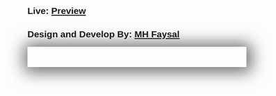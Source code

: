 <link rel="stylesheet" href="https://cdnjs.cloudflare.com/ajax/libs/font-awesome/4.7.0/css/font-awesome.min.css">
<div style="font-family: sans-serif;">
<h2>Live: <a href="">Preview</a></h2>
<h2>Design and Develop By: <a href="#">MH Faysal</a></h2>
<div style="display: flex; gap: 10px; 
            box-shadow: 2px 2px 36px 9px rgba(0, 0, 0, 0.589);
            margin: 0 auto; justify-content: center;">
<h2><a href=""><i class="fa fa-facebook"></i></a></h2>
<h2><a href=""><i class="fa fa-linkedin"></i></a></h2>
    <h2><a href=""><i class="fa fa-github"></i></a></h2>
    <h2><a href=""><i class="fa fa-instagram"></i></a></h2>
    <h2><a href=""><i class="fa fa-twitter"></i></a></h2>
    <h2><a href=""><i class="fa fa-whatsapp"></i></a></h2>
</div>
</div>
